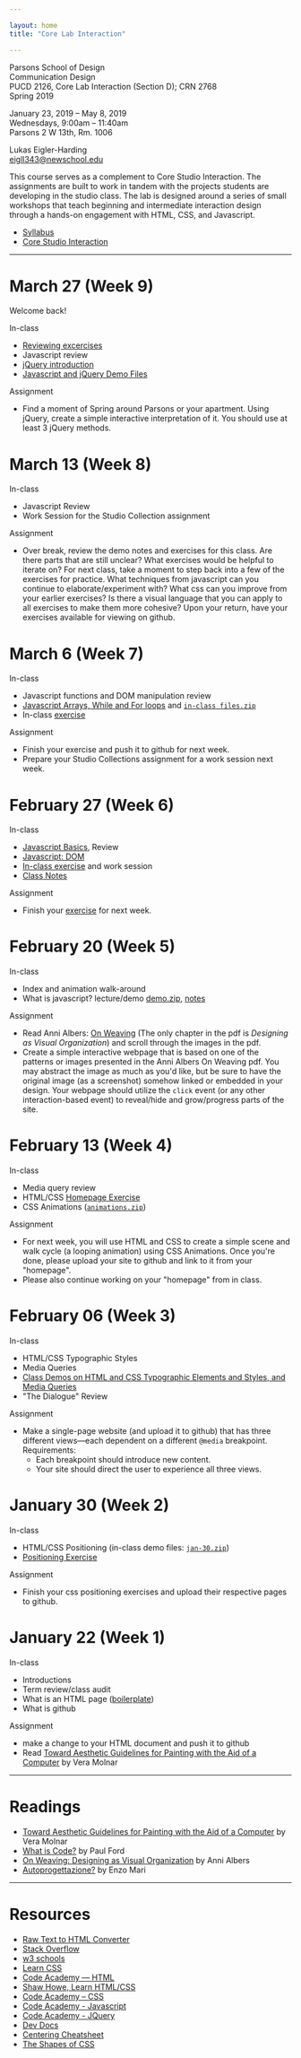 ```yaml
---

layout: home
title: "Core Lab Interaction"

---
```


Parsons School of Design<br>
Communication Design <br>
PUCD 2126, Core Lab Interaction (Section D); CRN 2768<br>
Spring 2019

January 23, 2019 – May 8, 2019<br>
Wednesdays, 9:00am – 11:40am<br>
Parsons 2 W 13th, Rm. 1006

Lukas Eigler-Harding<br>
eigll343@newschool.edu

This course serves as a complement to Core Studio Interaction. The assignments are built to work in tandem with the projects students are developing in the studio class. The lab is designed around a series of small workshops that teach beginning and intermediate interaction design through a hands-on engagement with HTML, CSS, and Javascript.

- [Syllabus](https://docs.google.com/document/d/1dYjJsQuJBGW6vJDbMiICcAtm5_gX6g1WQReThJnyZJo/edit?usp=sharing)
- [Core Studio Interaction](http://devinwashburn.com/coreinteraction/)

<hr>

# March 27 (Week 9)
Welcome back!

In-class
- [Reviewing excercises](https://docs.google.com/spreadsheets/d/1zE5ivKD0-lFiQn0KuALmsSwywqHgJrVA0C6XDJYLLOI/edit#gid=0)
- Javascript review
- [jQuery introduction](/jquery)
- [Javascript and jQuery Demo Files](/materials/03-27.zip)

Assignment
- Find a moment of Spring around Parsons or your apartment. Using jQuery, create a simple interactive interpretation of it. You should use at least 3 jQuery methods. 

# March 13 (Week 8)
In-class
- Javascript Review
- Work Session for the Studio Collection assignment

Assignment
- Over break, review the demo notes and exercises for this class. Are there parts that are still unclear? What exercises would be helpful to iterate on? For next class, take a moment to step back into a few of the exercises for practice. What techniques from javascript can you continue to elaborate/experiment with? What css can you improve from your earlier exercises? Is there a visual language that you can apply to all exercises to make them more cohesive? Upon your return, have your exercises available for viewing on github. 

# March 6 (Week 7)
In-class
- Javascript functions and DOM manipulation review
- [Javascript Arrays, While and For loops](/javascript-3) and [`in-class files.zip`](/materials/march-06.zip)
- In-class [exercise](/js-exercise-3)

Assignment
- Finish your exercise and push it to github for next week. 
- Prepare your Studio Collections assignment for a work session next week.

# February 27 (Week 6)
In-class
- [Javascript Basics](/javascript-1), Review
- [Javascript: DOM](/javascript-2)
- [In-class exercise](/js-exercise-2) and work session
- [Class Notes](/materials/feb-27.zip)


Assignment
- Finish your [exercise](/js-exercise-2) for next week.

# February 20 (Week 5)
In-class
- Index and animation walk-around
- What is javascript? lecture/demo [demo.zip](/materials/feb-20.zip), [notes](/javascript-1)

Assignment
- Read Anni Albers: [On Weaving](http://s3.amazonaws.com/arena-attachments/2597972/2065c555bbd04503da9df3d3ec5052dc.pdf?1535137003) (The only chapter in the pdf is *Designing as Visual Organization*) and scroll through the images in the pdf.
- Create a simple interactive webpage that is based on one of the patterns or images presented in the Anni Albers On Weaving pdf. You may abstract the image as much as you'd like, but be sure to have the original image (as a screenshot) somehow linked or embedded in your design. 
Your webpage should utilize the `click` event (or any other interaction-based event) to reveal/hide and grow/progress parts of the site. 


# February 13 (Week 4)
In-class
- Media query review
- HTML/CSS [Homepage Exercise](/feb-13)
- CSS Animations ([`animations.zip`](/materials/feb-13.zip))

Assignment
- For next week, you will use HTML and CSS to create a simple scene and walk cycle (a looping animation) using CSS Animations. Once you're done, please upload your site to github and link to it from your "homepage".
- Please also continue working on your "homepage" from in class. 

# February 06 (Week 3)
In-class
- HTML/CSS Typographic Styles
- Media Queries
- [Class Demos on HTML and CSS Typographic Elements and Styles, and Media Queries](/materials/feb-06-demos.zip)
- "The Dialogue" Review

Assignment
- Make a single-page website (and upload it to github) that has three different views—each dependent on a different `@media` breakpoint.<br> Requirements:
	- Each breakpoint should introduce new content. 
	- Your site should direct the user to experience all three views.

# January 30 (Week 2)
In-class

- HTML/CSS Positioning (in-class demo files: [`jan-30.zip`](materials/jan-30.zip))
- [Positioning Exercise](/squares)

Assignment
- Finish your css positioning exercises and upload their respective pages to github. 

# January 22 (Week 1)
In-class
- Introductions
- Term review/class audit
- What is an HTML page ([boilerplate](materials/boilerplate.zip))
- What is github

Assignment
- make a change to your HTML document and push it to github
- Read [Toward Aesthetic Guidelines for Painting with the Aid of a Computer](https://s3.amazonaws.com/2b.andydayton.com/readings/molnar-aesthetic.pdf) by Vera Molnar

<hr>

# Readings
- [Toward Aesthetic Guidelines for Painting with the Aid of a Computer](https://s3.amazonaws.com/2b.andydayton.com/readings/molnar-aesthetic.pdf) by Vera Molnar
- [What is Code?](https://www.bloomberg.com/graphics/2015-paul-ford-what-is-code/) by Paul Ford
- [On Weaving: Designing as Visual Organization](https://arena-attachments.s3.amazonaws.com/2597972/2065c555bbd04503da9df3d3ec5052dc.pdf?1535137003) by Anni Albers 
- [Autoprogettazione?](materials/enzo-mari.pdf) by Enzo Mari


<hr>

# Resources
- [Raw Text to HTML Converter](https://www.textfixer.com/html/)
- [Stack Overflow](https://stackoverflow.com/)
- [w3 schools](https://www.w3schools.com/)
- [Learn CSS](http://learnlayout.com/)
- [Code Academy — HTML](https://www.codecademy.com/learn/learn-html)
- [Shaw Howe, Learn HTML/CSS](https://learn.shayhowe.com/)
- [Code Academy – CSS](https://www.codecademy.com/learn/learn-css)
- [Code Academy - Javascript](https://www.codecademy.com/learn/learn-javascript)
- [Code Academy - JQuery](https://www.codecademy.com/learn/learn-jquery)
- [Dev Docs](http://devdocs.io/)
- [Centering Cheatsheet](https://css-tricks.com/centering-css-complete-guide/)
- [The Shapes of CSS](https://css-tricks.com/examples/ShapesOfCSS/)
